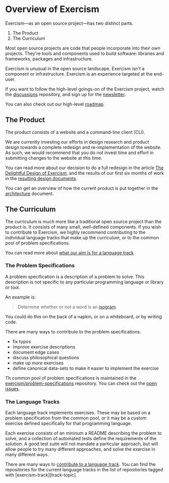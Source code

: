 # Overview of Exercism

Exercism—as an open source project—has two distinct parts.

1. The Product
2. The Curriculum

Most open source projects are code that people incorporate into their own projects. They're tools and components used to build software: libraries and frameworks, packages and infrastructure.

Exercism is unusual in the open source landscape. Exercism isn't a component or infrastructure. Exercism is an experience targeted at the end-user.

If you want to follow the high-level goings-on of the Exercism project, watch the [discussions][] repository, and sign up for the [newsletter][].

You can also check out our high-level [roadmap][].

## The Product

The product consists of a website and a command-line client (CLI).

We are currently investing our efforts in design research and product design towards a complete redesign and re-implementation of the website. As such, we would recommend that you do not invest time and effort in submitting changes to the website at this time.

You can read more about our decision to do a full redesign in the article [The Delightful Design of Exercism][design-of-exercism], and the results of our first six months of work in the [resulting design documents][ux-insights].

You can get an overview of how the current product is put together in the [architecture][] document.

## The Curriculum

The curriculum is much more like a traditional open source project than the product is. It consists of many small, well-defined components. If you wish to contribute to Exercism, we highly recommend contributing to the individual language tracks that make up the curriculum, or to the common pool of problem specifications.

You can read more about [what our aim is for a language track][goals-exercism].

### The Problem Specifications

A problem specification is a description of a problem to solve. This description is not specific to any particular programming language or library or tool.

An example is:

> Determine whether or not a word is an [isogram][].

You could do this on the back of a napkin, or on a whiteboard, or by writing code.

There are many ways to contribute to the problem specifications.

- fix typos
- improve exercise descriptions
- document edge cases
- discuss philosophical questions
- make up more exercises
- define canonical data-sets to make it easier to implement the exercise

Th common pool of problem specifications is maintained in the [exercism/problem-specifications][problem-specifications] repository. You can check out the [open issues][problem-specifications-issues].

### The Language Tracks

Each language track implements exercises. These may be based on a problem specification from the common pool, or it may be a custom exercise defined specifically for that programming language.

Each exercise consists of an mininum a README describing the problem to solve, and a collection of automated tests define the requirements of the solution. A good test suite will not mandate a particular approach, but will allow people to try many different approaches, and solve the exercise in many different ways.

There are many ways to [contribute to a language track][getting-started-track]. You can find the repositories for the current language tracks in the list of repositories tagged with [exercism-track][track-topic].

[exercism-io]: https://github.com/exercism/exercism.io
[cli]: https://github.com/exercism/cli
[isogram]: https://en.wikipedia.org/wiki/Isogram
[discussions]: https://github.com/exercism/discussions/issues
[newsletter]: http://tinyletter.com/exercism
[design-of-exercism]: http://tinyletter.com/exercism/letters/the-delightful-design-of-exercism
[problem-specifications]: https://github.com/exercism/problem-specifications
[problem-specifications-issues]: https://github.com/exercism/problem-specifications/issues
[getting-started-track]: /contributing-to-language-tracks/README.md
[ux-insights]: /about/conception/README.md
[architecture]: /about/architecture.md
[exercism-track]: https://github.com/search?q=org%3Aexercism+topic%3Aexercism-track
[roadmap]: /about/roadmap.md
[goals-exercism]: /about/goal-of-exercism.md
